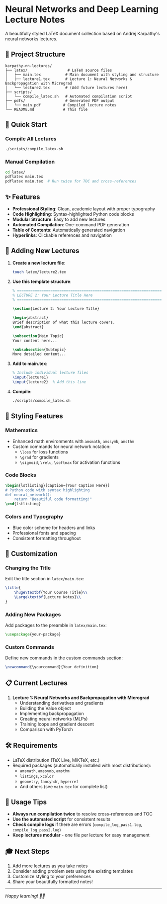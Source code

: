 # Neural Networks and Deep Learning Lecture Notes

A beautifully styled LaTeX document collection based on Andrej Karpathy's neural networks lectures.

## 📁 Project Structure

```
karpathy-nn-lectures/
├── latex/                  # LaTeX source files
│   ├── main.tex           # Main document with styling and structure
│   ├── lecture1.tex       # Lecture 1: Neural Networks & Backpropagation with Micrograd
│   └── lecture2.tex       # (Add future lectures here)
├── scripts/
│   └── compile_latex.sh   # Automated compilation script
├── pdfs/                  # Generated PDF output
│   └── main.pdf          # Compiled lecture notes
└── README.md             # This file
```

## 🚀 Quick Start

### Compile All Lectures
```bash
./scripts/compile_latex.sh
```

### Manual Compilation
```bash
cd latex/
pdflatex main.tex
pdflatex main.tex  # Run twice for TOC and cross-references
```

## ✨ Features

- **Professional Styling**: Clean, academic layout with proper typography
- **Code Highlighting**: Syntax-highlighted Python code blocks
- **Modular Structure**: Easy to add new lectures
- **Automated Compilation**: One-command PDF generation
- **Table of Contents**: Automatically generated navigation
- **Hyperlinks**: Clickable references and navigation

## 📝 Adding New Lectures

1. **Create a new lecture file**:
   ```bash
   touch latex/lecture2.tex
   ```

2. **Use this template structure**:
   ```latex
   % ====================================================================
   % LECTURE 2: Your Lecture Title Here
   % ====================================================================
   
   \section{Lecture 2: Your Lecture Title}
   
   \begin{abstract}
   Brief description of what this lecture covers.
   \end{abstract}
   
   \subsection{Main Topic}
   Your content here...
   
   \subsubsection{Subtopic}
   More detailed content...
   ```

3. **Add to main.tex**:
   ```latex
   % Include individual lecture files
   \input{lecture1}
   \input{lecture2}  % Add this line
   ```

4. **Compile**:
   ```bash
   ./scripts/compile_latex.sh
   ```

## 🎨 Styling Features

### Mathematics
- Enhanced math environments with `amsmath`, `amssymb`, `amsthm`
- Custom commands for neural network notation:
  - `\loss` for loss functions
  - `\grad` for gradients  
  - `\sigmoid`, `\relu`, `\softmax` for activation functions

### Code Blocks
```latex
\begin{lstlisting}[caption={Your Caption Here}]
# Python code with syntax highlighting
def neural_network():
    return "Beautiful code formatting!"
\end{lstlisting}
```

### Colors and Typography
- Blue color scheme for headers and links
- Professional fonts and spacing
- Consistent formatting throughout

## 🔧 Customization

### Changing the Title
Edit the title section in `latex/main.tex`:
```latex
\title{
    \huge\textbf{Your Course Title}\\
    \Large\textbf{Lecture Notes}\\
}
```

### Adding New Packages
Add packages to the preamble in `latex/main.tex`:
```latex
\usepackage{your-package}
```

### Custom Commands
Define new commands in the custom commands section:
```latex
\newcommand{\yourcommand}{Your definition}
```

## 📋 Current Lectures

1. **Lecture 1: Neural Networks and Backpropagation with Micrograd**
   - Understanding derivatives and gradients
   - Building the Value object
   - Implementing backpropagation
   - Creating neural networks (MLPs)
   - Training loops and gradient descent
   - Comparison with PyTorch

## 🛠️ Requirements

- LaTeX distribution (TeX Live, MiKTeX, etc.)
- Required packages (automatically installed with most distributions):
  - `amsmath`, `amssymb`, `amsthm`
  - `listings`, `xcolor`
  - `geometry`, `fancyhdr`, `hyperref`
  - And others (see `main.tex` for complete list)

## 📖 Usage Tips

- **Always run compilation twice** to resolve cross-references and TOC
- **Use the automated script** for consistent results
- **Check compile logs** if there are errors (`compile_log_pass1.log`, `compile_log_pass2.log`)
- **Keep lectures modular** - one file per lecture for easy management

## 🎓 Next Steps

1. Add more lectures as you take notes
2. Consider adding problem sets using the existing templates
3. Customize styling to your preferences
4. Share your beautifully formatted notes!

---

*Happy learning! 🧠✨*
